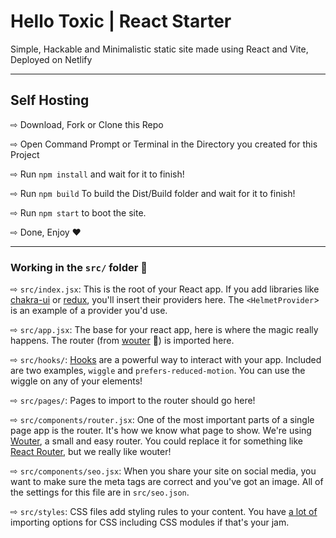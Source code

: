# Hello Toxic | React Starter
Simple, Hackable and Minimalistic static site made using React and Vite, Deployed on Netlify

---

## Self Hosting
⇨ Download, Fork or Clone this Repo

⇨ Open Command Prompt or Terminal in the Directory you created for this Project

⇨ Run `npm install` and wait for it to finish!

⇨ Run `npm build` To build the Dist/Build folder and wait for it to finish!

⇨ Run `npm start` to boot the site.

⇨ Done, Enjoy ❤️

---

### Working in the `src/` folder 📁
⇨ `src/index.jsx`: This is the root of your React app. If you add libraries like [chakra-ui](https://chakra-ui.com) or [redux](https://react-redux.js.org), you'll insert their providers here. The `<HelmetProvider`> is an example of a provider you'd use.

⇨ `src/app.jsx`: The base for your react app, here is where the magic really happens. The router (from [wouter](https://github.com/molefrog/wouter) 🐰) is imported here.

⇨ `src/hooks/`: [Hooks](https://reactjs.org/docs/hooks-intro.html) are a powerful way to interact with your app. Included are two examples, `wiggle` and `prefers-reduced-motion`. You can use the wiggle on any of your elements!

⇨ `src/pages/`: Pages to import to the router should go here!

⇨ `src/components/router.jsx`: One of the most important parts of a single page app is the router. It's how we know what page to show. We're using [Wouter](https://github.com/molefrog/wouter), a small and easy router. You could replace it for something like [React Router](https://reactrouter.com/), but we really like wouter!

⇨ `src/components/seo.jsx`: When you share your site on social media, you want to make sure the meta tags are correct and you've got an image. All of the settings for this file are in `src/seo.json`.

⇨ `src/styles`: CSS files add styling rules to your content. You have [a lot of](https://vitejs.dev/guide/features.html#css) importing options for CSS including CSS modules if that's your jam.
